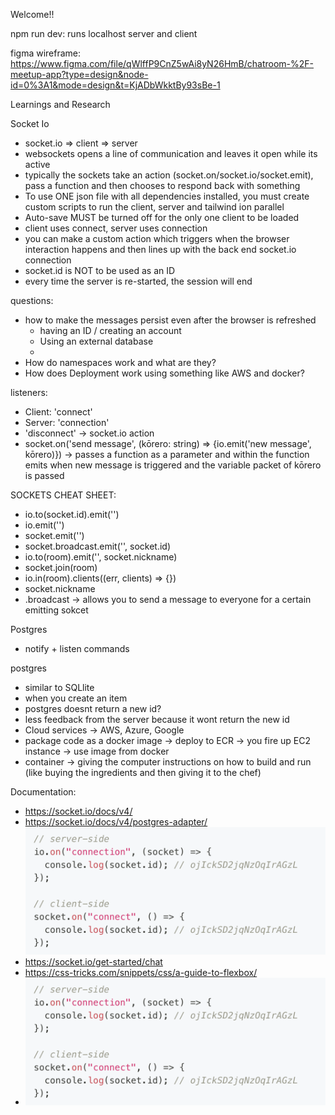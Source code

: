 Welcome!!

npm run dev: runs localhost server and client 

figma wireframe: 
https://www.figma.com/file/qWlffP9CnZ5wAi8yN26HmB/chatroom-%2F-meetup-app?type=design&node-id=0%3A1&mode=design&t=KjADbWkktBy93sBe-1


Learnings and Research
 
 Socket Io 
 - socket.io => client => server
 - websockets opens a line of communication and leaves it open while its active
 - typically the sockets take an action (socket.on/socket.io/socket.emit), pass a function and then chooses to respond back with something
 - To use ONE json file with all dependencies installed, you must create custom scripts to run the client, server and tailwind ion parallel 
 - Auto-save MUST be turned off for the only one client to be loaded
 - client uses connect, server uses connection
 - you can make a custom action which triggers when the browser interaction happens and then lines up with the back end socket.io connection
 - socket.id is NOT to be used as an ID
 - every time the server is re-started, the session will end


 questions: 
 - how to make the messages persist even after the browser is refreshed
    - having an ID / creating an account
    - Using an external database
    - 
 - How do namespaces work and what are they? 
 - How does Deployment work using something like AWS and docker?


 listeners: 
 - Client: 'connect'
 - Server: 'connection' 
 - 'disconnect' ->  socket.io action
 - socket.on('send message', (kōrero: string) => {io.emit('new message', kōrero)}) -> passes a function as a parameter and within the function emits when new message is triggered and the variable packet of kōrero is passed 


SOCKETS CHEAT SHEET: 
- io.to(socket.id).emit('')
- io.emit('')
- socket.emit('')
- socket.broadcast.emit('', socket.id)
- io.to(room).emit('', socket.nickname)
- socket.join(room)
- io.in(room).clients((err, clients) => {})
- socket.nickname
- .broadcast -> allows you to send a message to everyone for a certain emitting sokcet

Postgres
- notify + listen commands

postgres
- similar to SQLlite 
- when you create an item 
- postgres doesnt return a new id? 
- less feedback from the server because it wont return the new id
- Cloud services -> AWS, Azure, Google
- package code as a docker image -> deploy to ECR -> you fire up EC2 instance -> use image from docker
- container -> giving the computer instructions on how to build and run (like buying the ingredients and then giving it to the chef)

Documentation: 
- https://socket.io/docs/v4/
- https://socket.io/docs/v4/postgres-adapter/
![socket.io postgres adapter](image.png)
- https://socket.io/get-started/chat
- https://css-tricks.com/snippets/css/a-guide-to-flexbox/
- ![Client and server set up](image.png)